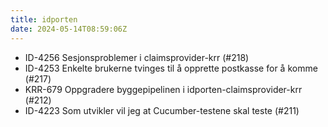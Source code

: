 ```yaml
---
title: idporten
date: 2024-05-14T08:59:06Z
---
```

- ID-4256 Sesjonsproblemer i claimsprovider-krr (#218)
- ID-4253 Enkelte brukerne tvinges til å opprette postkasse for å komme (#217)
- KRR-679 Oppgradere byggepipelinen i idporten-claimsprovider-krr (#212)
- ID-4223 Som utvikler vil jeg at Cucumber-testene skal teste  (#211)

